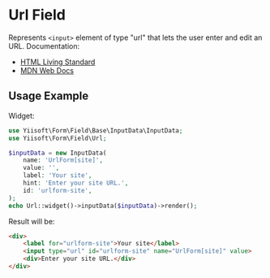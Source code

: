 # Url Field

Represents `<input>` element of type "url" that lets the user enter and edit an URL. Documentation:

- [HTML Living Standard](https://html.spec.whatwg.org/multipage/input.html#url-state-(type=url))
- [MDN Web Docs](https://developer.mozilla.org/docs/Web/HTML/Element/input/url)

## Usage Example

Widget:

```php
use Yiisoft\Form\Field\Base\InputData\InputData;
use Yiisoft\Form\Field\Url;

$inputData = new InputData(
    name: 'UrlForm[site]',
    value: '',
    label: 'Your site',
    hint: 'Enter your site URL.',
    id: 'urlform-site',
);
echo Url::widget()->inputData($inputData)->render();
```

Result will be:

```html
<div>
    <label for="urlform-site">Your site</label>
    <input type="url" id="urlform-site" name="UrlForm[site]" value>
    <div>Enter your site URL.</div>
</div>
```
